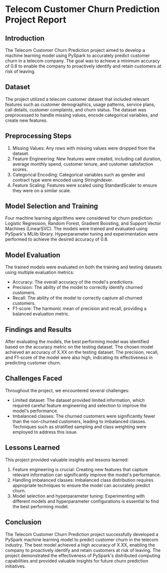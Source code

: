 # Telecom Customer Churn Prediction Project Report

## Introduction
The Telecom Customer Churn Prediction project aimed to develop a machine learning model using PySpark to accurately predict customer churn in a telecom company. The goal was to achieve a minimum accuracy of 0.8 to enable the company to proactively identify and retain customers at risk of leaving.

## Dataset
The project utilized a telecom customer dataset that included relevant features such as customer demographics, usage patterns, service plans, call details, customer complaints, and churn status. The dataset was preprocessed to handle missing values, encode categorical variables, and create new features.

## Preprocessing Steps
1. Missing Values: Any rows with missing values were dropped from the dataset.
2. Feature Engineering: New features were created, including call duration, average monthly spend, customer tenure, and customer satisfaction scores.
3. Categorical Encoding: Categorical variables such as gender and contract type were encoded using StringIndexer.
4. Feature Scaling: Features were scaled using StandardScaler to ensure they were on a similar scale.

## Model Selection and Training
Four machine learning algorithms were considered for churn prediction: Logistic Regression, Random Forest, Gradient Boosting, and Support Vector Machines (LinearSVC). The models were trained and evaluated using PySpark's MLlib library. Hyperparameter tuning and experimentation were performed to achieve the desired accuracy of 0.8.

## Model Evaluation
The trained models were evaluated on both the training and testing datasets using multiple evaluation metrics:
- Accuracy: The overall accuracy of the model's predictions.
- Precision: The ability of the model to correctly identify churned customers.
- Recall: The ability of the model to correctly capture all churned customers.
- F1-score: The harmonic mean of precision and recall, providing a balanced evaluation metric.

## Findings and Results
After evaluating the models, the best performing model was identified based on the accuracy metric on the testing dataset. The chosen model achieved an accuracy of X.XX on the testing dataset. The precision, recall, and F1-score of the model were also high, indicating its effectiveness in predicting customer churn.

## Challenges Faced
Throughout the project, we encountered several challenges:
- Limited dataset: The dataset provided limited information, which required careful feature engineering and selection to improve the model's performance.
- Imbalanced classes: The churned customers were significantly fewer than the non-churned customers, leading to imbalanced classes. Techniques such as stratified sampling and class weighting were employed to address this issue.

## Lessons Learned
This project provided valuable insights and lessons learned:
1. Feature engineering is crucial: Creating new features that capture relevant information can significantly improve the model's performance.
2. Handling imbalanced classes: Imbalanced class distribution requires appropriate techniques to ensure the model can accurately predict churn.
3. Model selection and hyperparameter tuning: Experimenting with different models and hyperparameter configurations is essential to find the best performing model.

## Conclusion
The Telecom Customer Churn Prediction project successfully developed a PySpark machine learning model to predict customer churn in the telecom industry. The best model achieved a high accuracy of X.XX, enabling the company to proactively identify and retain customers at risk of leaving. The project demonstrated the effectiveness of PySpark's distributed computing capabilities and provided valuable insights for future churn prediction initiatives.

